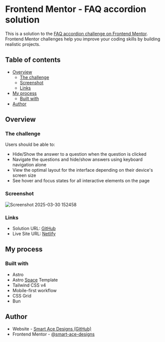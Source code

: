 # Frontend Mentor - FAQ accordion solution

This is a solution to the [FAQ accordion challenge on Frontend Mentor](https://www.frontendmentor.io/challenges/faq-accordion-wyfFdeBwBz). Frontend Mentor challenges help you improve your coding skills by building realistic projects.

## Table of contents

- [Overview](#overview)
  - [The challenge](#the-challenge)
  - [Screenshot](#screenshot)
  - [Links](#links)
- [My process](#my-process)
  - [Built with](#built-with)
- [Author](#author)

## Overview

### The challenge

Users should be able to:

- Hide/Show the answer to a question when the question is clicked
- Navigate the questions and hide/show answers using keyboard navigation alone
- View the optimal layout for the interface depending on their device's screen size
- See hover and focus states for all interactive elements on the page

### Screenshot
![Screenshot 2025-03-30 152458](https://github.com/user-attachments/assets/c758a2ee-61d6-44b0-acc5-4e3b3e742db7)

### Links

- Solution URL: [GitHub](https://github.com/Smart-Ace-Designs/Astro-FAQ-Accordion)
- Live Site URL: [Netlify](https://smartacedesigns-astro-faq-accordion.netlify.app/)

## My process

### Built with

- Astro
- Astro [Space](https://github.com/Smart-Ace-Designs/Astro-Space) Template
- Tailwind CSS v4
- Mobile-first workflow
- CSS Grid
- Bun

## Author

- Website - [Smart Ace Designs (GitHub)](https://github.com/Smart-Ace-Designs)
- Frontend Mentor - [@smart-ace-designs](https://www.frontendmentor.io/profile/Smart-Ace-Designs)
